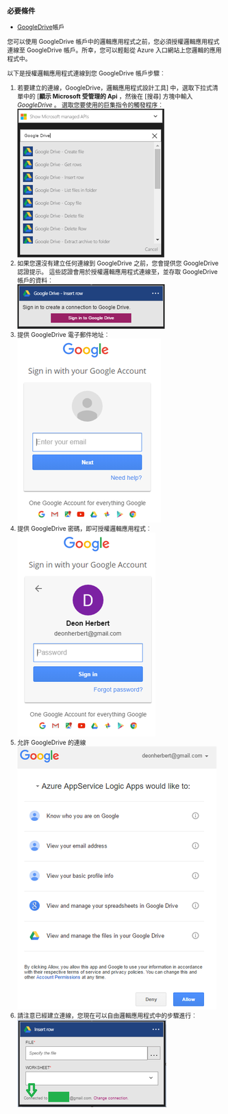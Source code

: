 ### <a name="prerequisites"></a>必要條件

- [GoogleDrive](https://www.google.com/drive/)帳戶  


您可以使用 GoogleDrive 帳戶中的邏輯應用程式之前，您必須授權邏輯應用程式連線至 GoogleDrive 帳戶。所幸，您可以輕鬆從 Azure 入口網站上您邏輯的應用程式中。  

以下是授權邏輯應用程式連線到您 GoogleDrive 帳戶步驟︰  
1. 若要建立的連線，GoogleDrive，邏輯應用程式設計工具] 中，選取下拉式清單中的 [**顯示 Microsoft 受管理的 Api** ，然後在 [搜尋] 方塊中輸入*GoogleDrive* 。 選取您要使用的巨集指令的觸發程序︰  
![GoogleDrive 連線建立步驟](./media/connectors-create-api-googledrive/googledrive-1.png)  
2. 如果您還沒有建立任何連線到 GoogleDrive 之前，您會提供您 GoogleDrive 認證提示。 這些認證會用於授權邏輯應用程式連線至，並存取 GoogleDrive 帳戶的資料︰  
![GoogleDrive 連線建立步驟](./media/connectors-create-api-googledrive/googledrive-2.png)  
3. 提供 GoogleDrive 電子郵件地址︰  
 ![GoogleDrive 連線建立步驟](./media/connectors-create-api-googledrive/googledrive-3.png)  
4. 提供 GoogleDrive 密碼，即可授權邏輯應用程式︰  
![GoogleDrive 連線建立步驟](./media/connectors-create-api-googledrive/googledrive-4.png)
5. 允許 GoogleDrive 的連線  
![GoogleDrive 連線建立步驟](./media/connectors-create-api-googledrive/googledrive-5.png)  
6. 請注意已經建立連線，您現在可以自由邏輯應用程式中的步驟進行︰  
![GoogleDrive 連線建立步驟](./media/connectors-create-api-googledrive/googledrive-6.png)  

